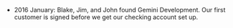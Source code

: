 
- 2016 January: Blake, Jim, and John found Gemini Development. Our first customer is signed before we get our checking account set up.
